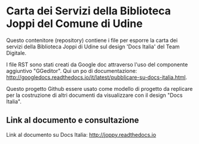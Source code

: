 # Carta dei Servizi della Biblioteca Joppi del Comune di Udine

Questo contenitore (repository) contiene i file per esporre la carta dei servizi della Biblioteca Joppi di Udine sul design 'Docs Italia' del Team Digitale. 

I file RST sono stati creati da Google doc attraverso l'uso del componente aggiuntivo "GGeditor". Qui un po di documentazione: http://googledocs.readthedocs.io/it/latest/pubblicare-su-docs-italia.html.

Questo progetto Github essere usato come modello di progetto da replicare per la costruzione di altri documenti da visualizzare con il design "Docs Italia".

## Link al documento e consultazione

Link al documento su Docs Italia: http://joppy.readthedocs.io

